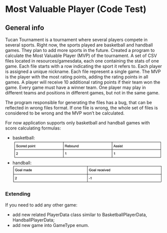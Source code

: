 # Most Valuable Player (Code Test)
## General info
Tucan Tournament is a tournament where several players compete in several sports. Right now, the sports played are basketball and handball games. They plan to add more sports in the future.
Created a program to calculate the Most Valuable Player (MVP) of the tournament.
A set of CSV files located in resources/gamesdata, each one containing the stats of one game. Each file starts with a row indicating the sport it refers to.
Each player is assigned a unique nickname.
Each file represent a single game.
The MVP is the player with the most rating points, adding the rating points in all games.
A player will receive 10 additional rating points if their team won the game.
Every game must have a winner team.
One player may play in different teams and positions in different games, but not in the same game.

The program responsible for generating the files has a bug, that can be reflected in wrong files format. If one file is wrong, the whole set of files is considered to be wrong and the MVP won’t be calculated.

For now application supports only basketball and handball games with score calculating formulas:
- basketball: ![basketballKoef.png](basketballKoef.png)
- handball: ![handballKoef.png](handballKoef.png)

### Extending
If you need to add any other game:
- add new related PlayerData class similar to BasketballPlayerData, HandballPlayerData;
- add new game into GameType enum.